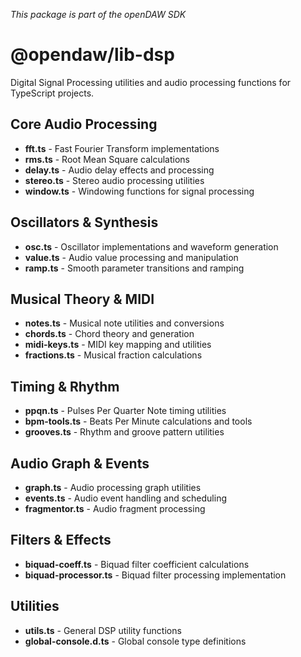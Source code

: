 _This package is part of the openDAW SDK_

# @opendaw/lib-dsp

Digital Signal Processing utilities and audio processing functions for TypeScript projects.

## Core Audio Processing

* **fft.ts** - Fast Fourier Transform implementations
* **rms.ts** - Root Mean Square calculations
* **delay.ts** - Audio delay effects and processing
* **stereo.ts** - Stereo audio processing utilities
* **window.ts** - Windowing functions for signal processing

## Oscillators & Synthesis

* **osc.ts** - Oscillator implementations and waveform generation
* **value.ts** - Audio value processing and manipulation
* **ramp.ts** - Smooth parameter transitions and ramping

## Musical Theory & MIDI

* **notes.ts** - Musical note utilities and conversions
* **chords.ts** - Chord theory and generation
* **midi-keys.ts** - MIDI key mapping and utilities
* **fractions.ts** - Musical fraction calculations

## Timing & Rhythm

* **ppqn.ts** - Pulses Per Quarter Note timing utilities
* **bpm-tools.ts** - Beats Per Minute calculations and tools
* **grooves.ts** - Rhythm and groove pattern utilities

## Audio Graph & Events

* **graph.ts** - Audio processing graph utilities
* **events.ts** - Audio event handling and scheduling
* **fragmentor.ts** - Audio fragment processing

## Filters & Effects

* **biquad-coeff.ts** - Biquad filter coefficient calculations
* **biquad-processor.ts** - Biquad filter processing implementation

## Utilities

* **utils.ts** - General DSP utility functions
* **global-console.d.ts** - Global console type definitions